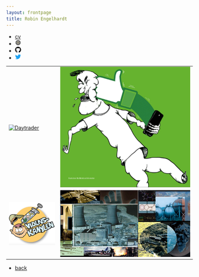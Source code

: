 ```yaml
---
layout: frontpage
title: Robin Engelhardt
---
```


<div class="navbar">
  <div class="navbar-inner">
      <ul class="nav">
          <li><a href="{{ BASE_PATH }}/assets/CVRobinEngelhardt_2020.pdf">cv</a></li>
          <li><a href="https://scholar.google.com/citations?user=jQufe6wAAAAJ&hl">
              <img src="pages/icons16/scholar-icon.png" alt="scholar" title="scholar"/></a></li>
          <li><a href="https://github.com/gavstrik">
                  <img src="pages/icons16/github-icon.png" alt="github" title="github"/></a></li>
          <li><a href="https://twitter.com/robinengelhardt">
                  <img src="pages/icons16/twitter-icon.png" alt="twitter" title="twitter"/></a></li>
      </ul>
  </div>
</div>

<table class="wide">
<tr>
  <td class="left">
    <a href="https://spil.digitaluddannelse.org/">
      <img src="../assets/publpics/daytrader.jpg" alt="Daytrader" title="Daytrader"/>
    </a>
  </td>
  <td class="right">
    <a href="https://robinengelhardt.me/assets/pdfs/DUDE-_-LIKE-Kap-5.2.pdf">
      <img src="assets/publpics/kollektiv_klogskab.jpg" alt="LIKE" title="Mehlsen & Hendricks (2019)"/>
    </a>
  </td>
</tr>
<tr>
  <td class="right">
    <a href="https://www.videnskanylen.dk/">
      <img src="assets/publpics/videnskanylen.png" alt="Videnskanylen" title="Videnskanylen"/>
    </a>
  </td>
  <td class="right">
    <a href="https://boardgamegeek.com/boardgame/19882/hazard-cards">
      <img src="assets/publpics/color_collage.jpg" alt="Hazardcards" title="Hazardcards"/>
    </a>
  </td>
</tr>
</table>


<div class="navbar">
  <div class="navbar-inner">
      <ul class="nav">
          <li><a href="index.html">back</a></li>
      </ul>
  </div>
</div>
